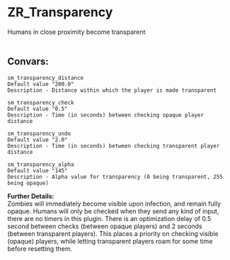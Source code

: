 # ZR_Transparency
Humans in close proximity become transparent
<br><br>
## Convars:
```
sm_transparency_distance
Default value "200.0"
Description - Distance within which the player is made transparent
```
```
sm_transparency_check
Default value "0.5"
Description - Time (in seconds) between checking opaque player distance
```
```
sm_transparency_undo
Default value "2.0"
Description - Time (in seconds) between checking transparent player distance
```
```
sm_transparency_alpha
Default value "145"
Description - Alpha value for transparency (0 being transparent, 255 being opaque)
```
**Further Details:** <br>
Zombies will immediately become visible upon infection, and remain fully opaque. Humans will only be checked when they send any kind of input, there are no timers in this plugin. There is an optimization delay of 0.5 second between checks (between opaque players) and 2 seconds (between transparent players). This places a priority on checking visible (opaque) players, while letting transparent players roam for some time before resetting them.
